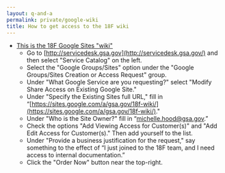 ```yaml
---
layout: q-and-a
permalink: private/google-wiki
title: How to get access to the 18F wiki
---
```


* [This is the 18F Google Sites "wiki"](https://sites.google.com/a/gsa.gov/18f-wiki/)
    * Go to [http://servicedesk.gsa.gov](http://servicedesk.gsa.gov/) and then select "Service Catalog" on the left.
    * Select the "Google Groups/Sites" option under the "Google Groups/Sites Creation or Access Request" group.
    * Under "What Google Service are you requesting?" select "Modify Share Access on Existing Google Site."
    * Under "Specify the Existing Sites full URL," fill in “[https://sites.google.com/a/gsa.gov/18f-wiki/](https://sites.google.com/a/gsa.gov/18f-wiki/)."
    * Under "Who is the Site Owner?" fill in “[michelle.hood@gsa.gov](mailto:michelle.hood@gsa.gov).”
    * Check the options "Add Viewing Access for Customer(s)" and "Add Edit Access for Customer(s)." Then add yourself to the list.
    * Under "Provide a business justification for the request," say something to the effect of “I just joined to the 18F team, and I need access to internal documentation.”
    * Click the "Order Now" button near the top-right.
